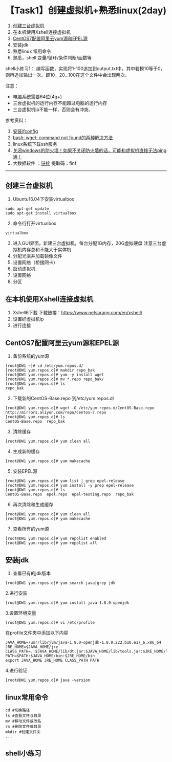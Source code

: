 # 【Task1】创建虚拟机+熟悉linux(2day)

1. [创建三台虚拟机](https://mp.weixin.qq.com/s/WkjX8qz7nYvuX4k9vaCdZQ)
2. 在本机使用Xshell连接虚拟机
3. [CentOS7配置阿里云yum源和EPEL源](https://www.cnblogs.com/jimboi/p/8437788.html)
4. 安装jdk
5. 熟悉linux 常用命令
6. 熟悉，shell 变量/循环/条件判断/函数等

shell小练习1：
编写函数，实现将1-100追加到output.txt中，其中若模10等于0，则再追加输出一次。即10，20...100在这个文件中会出现两次。

注意：
* 电脑系统需要64位(4g+)
* 三台虚拟机的运行内存不能超过电脑的运行内存
* 三台虚拟机ip不能一样，否则会有冲突、



参考资料：
 1. [安装ifconfig](https://jingyan.baidu.com/article/363872ec26bd0f6e4aa16f59.html)
 2. [bash: wget: command not found的两种解决方法](https://www.cnblogs.com/areyouready/p/8909665.html)
 3. linux系统下载ssh服务
 4. [关闭windows的防火墙！如果不关闭防火墙的话，可能和虚拟机直接无法ping通！](https://www.linuxidc.com/Linux/2017-11/148427.htm)
 5. 大数据软件 ：[链接](https://pan.baidu.com/s/17fEq3IPVoeE29cWCrSpO8Q) 提取码：finf
 
---
## 创建三台虚拟机

1. Ubuntu16.04下安装virtualbox
 
```
sudo apt-get update
sudo apt-get install virtualbox
```
2. 命令行打开virtualbox
```
virtualbox
```
3. 进入GUI界面，新建三台虚拟机，每台分配1G内存，20G虚拟硬盘
注意三台虚拟机内存总和不能大于实体机
4. 分配光驱并加载镜像文件
5. 设置网络（桥接网卡）
6. 启动虚拟机
7. 设置网络
8. 分区
## 在本机使用Xshell连接虚拟机
1. Xshell6下载
下载链接：https://www.netsarang.com/en/xshell/
2. 设置好虚拟机ip
3. 进行连接

## CentOS7配置阿里云yum源和EPEL源
1. 备份系统的yum源
```
[root@DW1 ~]# cd /etc/yum.repos.d/
[root@DW1 yum.repos.d]# makdir repo_bak
[root@DW1 yum.repos.d]# yum -y install wget
[root@DW1 yum.repos.d]# mv *.repo repo_bak/
[root@DW1 yum.repos.d]# ls
repo_bak
```
2. 下载新的CentOS-Base.repo 到/etc/yum.repos.d/
```
[root@DW1 yum.repos.d]# wget -O /etc/yum.repos.d/CentOS-Base.repo http://mirrors.aliyun.com/repo/Centos-7.repo
[root@DW1 yum.repos.d]# ls
CentOS-Base.repo  repo_bak
```
3. 清除缓存
```
[root@DW1 yum.repos.d]# yum clean all
```
4. 生成新的缓存
```
[root@DW1 yum.repos.d]# yum makecache
```
5. 安装EPEL源
```
[root@DW1 yum.repos.d]# yum list | grep epel-release
[root@DW1 yum.repos.d]# yum install -y prep epel-release
[root@DW1 yum.repos.d]# ls
CentOS-Base.repo  epel.repo  epel-testing.repo  repo_bak
```
6. 再次清除和生成缓存
```
[root@DW1 yum.repos.d]# yum clean all
[root@DW1 yum.repos.d]# yum makecache
```
7. 查看所有的yum源
```
[root@DW1 yum.repos.d]# yum repolist enabled
[root@DW1 yum.repos.d]# yum repolist all
```
## 安装jdk
1. 查看已有的jdk版本
```
[root@DW1 yum.repos.d]# yum search java|grep jdk
```
2.进行安装
```
[root@DW1 yum.repos.d]# yum install java-1.8.0-openjdk
```
3.设置环境变量
```
[root@DW1 yum.repos.d]# vi /etc/profile
```
在profile文件夹中添加以下内容
```
JAVA_HOME=/usr/lib/jvm/java-1.8.0-openjdk-1.8.0.222.b10.e17_6.x86_64 
JRE_HOME=$JAVA_HOME/jre 
CLASS_PATH=.:$JAVA_HOME/lib/dt.jar:$JAVA_HOME/lib/tools.jar:$JRE_HOME/lib 
PATH=$PATH:$JAVA_HOME/bin:$JRE_HOME/bin 
export JAVA_HOME JRE_HOME CLASS_PATH PATH 
```
4.进行验证
```
[root@DW1 yum.repos.d]# java -version
```

## linux常用命令
```
cd #切换路径
ls #查看文件与目录
mv #移动文件或改名
rm #删除文件或目录
mkdir #创建文件夹
...
```
## shell小练习
```

```
